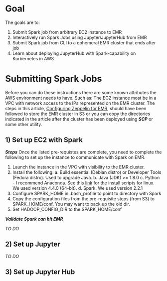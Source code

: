 # Goal

The goals are to:
1. Submit Spark job from arbitrary EC2 instance to EMR 
2. Interactively run Spark Jobs using Jupyter/JupyterHub from EMR
3. Submit Spark job from CLI to a ephemeral EMR cluster that ends after job
4. Learn about deploying JupyterHub with Spark-capability on Kurbernetes in AWS

# Submitting Spark Jobs
Before you can do these instructions there are some known attributes the AWS environment needs to have. Such as:
The EC2 instance most be in a VPC with network access to the IPs represented on the EMR cluster.
The steps in this article, [Configuring Zeppelin for EMR](), should have been followed to store the EMR cluster in S3 or you can copy the directories indicated in the article after the cluster has been deployed using __*SCP*__ or some other utility.

## 1) Set up EC2 with Spark
__*Steps*__
Once the listed pre-requistes are complete, you need to complete the following to set up the instance to communicate with Spark on EMR.
1. Launch the instance in the VPC with visibility to the EMR cluster.
2. Install the following:
    a. Build essential (Debian distro) or Developer Tools (Fedora distro). Used to upgrade Java.
    b. Java (JDK) >= 1.8.0
    c. Python - I recommend Anaconda. See this [link](https://repo.continuum.io/archive/) for the install scripts for linux. We used version 4.4.0 (64-bit).
    d. Spark. We used version 2.2.1
3. Configure SPARK\_HOME in .bash_profile to point to directory with Spark
4. Copy the configuration files from the pre-requisite steps (from S3) to SPARK_HOME/conf. You may want to back up the old dir.
5. Set HADOOP\_CONFIG\_DIR to the SPARK\_HOME/conf

__*Validate Spark can hit EMR*__

_TO DO_

## 2) Set up Jupyter
_TO DO_

## 3) Set up Jupyter Hub
